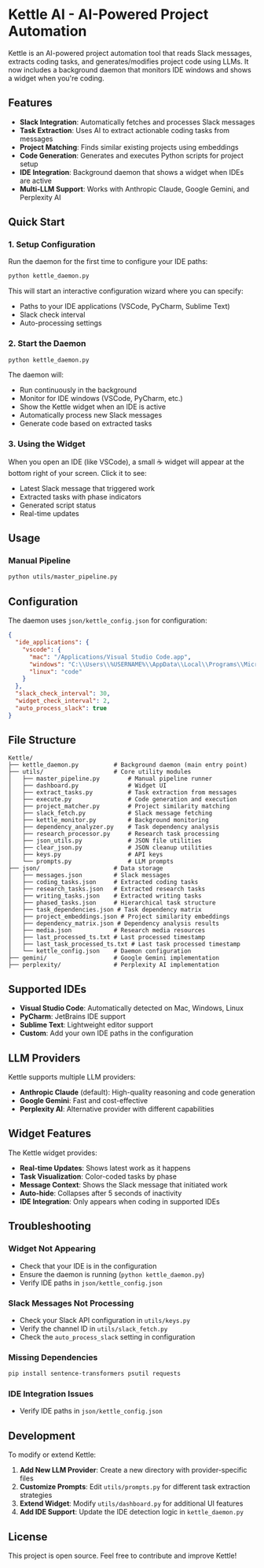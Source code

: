 # Kettle AI - AI-Powered Project Automation

Kettle is an AI-powered project automation tool that reads Slack messages, extracts coding tasks, and generates/modifies project code using LLMs. It now includes a background daemon that monitors IDE windows and shows a widget when you're coding.

## Features

- **Slack Integration**: Automatically fetches and processes Slack messages
- **Task Extraction**: Uses AI to extract actionable coding tasks from messages
- **Project Matching**: Finds similar existing projects using embeddings
- **Code Generation**: Generates and executes Python scripts for project setup
- **IDE Integration**: Background daemon that shows a widget when IDEs are active
- **Multi-LLM Support**: Works with Anthropic Claude, Google Gemini, and Perplexity AI

## Quick Start

### 1. Setup Configuration

Run the daemon for the first time to configure your IDE paths:

```bash
python kettle_daemon.py
```

This will start an interactive configuration wizard where you can specify:
- Paths to your IDE applications (VSCode, PyCharm, Sublime Text)
- Slack check interval
- Auto-processing settings

### 2. Start the Daemon

```bash
python kettle_daemon.py
```

The daemon will:
- Run continuously in the background
- Monitor for IDE windows (VSCode, PyCharm, etc.)
- Show the Kettle widget when an IDE is active
- Automatically process new Slack messages
- Generate code based on extracted tasks

### 3. Using the Widget

When you open an IDE (like VSCode), a small ☕ widget will appear at the bottom right of your screen. Click it to see:

- Latest Slack message that triggered work
- Extracted tasks with phase indicators
- Generated script status
- Real-time updates

## Usage

### Manual Pipeline
```bash
python utils/master_pipeline.py
```

## Configuration

The daemon uses `json/kettle_config.json` for configuration:

```json
{
  "ide_applications": {
    "vscode": {
      "mac": "/Applications/Visual Studio Code.app",
      "windows": "C:\\Users\\%USERNAME%\\AppData\\Local\\Programs\\Microsoft VS Code\\Code.exe",
      "linux": "code"
    }
  },
  "slack_check_interval": 30,
  "widget_check_interval": 2,
  "auto_process_slack": true
}
```

## File Structure

```
Kettle/
├── kettle_daemon.py          # Background daemon (main entry point)
├── utils/                    # Core utility modules
│   ├── master_pipeline.py        # Manual pipeline runner
│   ├── dashboard.py              # Widget UI
│   ├── extract_tasks.py          # Task extraction from messages
│   ├── execute.py                # Code generation and execution
│   ├── project_matcher.py        # Project similarity matching
│   ├── slack_fetch.py            # Slack message fetching
│   ├── kettle_monitor.py         # Background monitoring
│   ├── dependency_analyzer.py    # Task dependency analysis
│   ├── research_processor.py     # Research task processing
│   ├── json_utils.py             # JSON file utilities
│   ├── clear_json.py             # JSON cleanup utilities
│   ├── keys.py                   # API keys
│   └── prompts.py                # LLM prompts
├── json/                     # Data storage
│   ├── messages.json         # Slack messages
│   ├── coding_tasks.json     # Extracted coding tasks
│   ├── research_tasks.json   # Extracted research tasks
│   ├── writing_tasks.json    # Extracted writing tasks
│   ├── phased_tasks.json     # Hierarchical task structure
│   ├── task_dependencies.json # Task dependency matrix
│   ├── project_embeddings.json # Project similarity embeddings
│   ├── dependency_matrix.json # Dependency analysis results
│   ├── media.json            # Research media resources
│   ├── last_processed_ts.txt # Last processed timestamp
│   ├── last_task_processed_ts.txt # Last task processed timestamp
│   └── kettle_config.json    # Daemon configuration
├── gemini/                   # Google Gemini implementation
├── perplexity/               # Perplexity AI implementation
```

## Supported IDEs

- **Visual Studio Code**: Automatically detected on Mac, Windows, Linux
- **PyCharm**: JetBrains IDE support
- **Sublime Text**: Lightweight editor support
- **Custom**: Add your own IDE paths in the configuration

## LLM Providers

Kettle supports multiple LLM providers:

- **Anthropic Claude** (default): High-quality reasoning and code generation
- **Google Gemini**: Fast and cost-effective
- **Perplexity AI**: Alternative provider with different capabilities

## Widget Features

The Kettle widget provides:

- **Real-time Updates**: Shows latest work as it happens
- **Task Visualization**: Color-coded tasks by phase
- **Message Context**: Shows the Slack message that initiated work
- **Auto-hide**: Collapses after 5 seconds of inactivity
- **IDE Integration**: Only appears when coding in supported IDEs

## Troubleshooting

### Widget Not Appearing
- Check that your IDE is in the configuration
- Ensure the daemon is running (`python kettle_daemon.py`)
- Verify IDE paths in `json/kettle_config.json`

### Slack Messages Not Processing
- Check your Slack API configuration in `utils/keys.py`
- Verify the channel ID in `utils/slack_fetch.py`
- Check the `auto_process_slack` setting in configuration

### Missing Dependencies
```bash
pip install sentence-transformers psutil requests
```

### IDE Integration Issues
- Verify IDE paths in `json/kettle_config.json`

## Development

To modify or extend Kettle:

1. **Add New LLM Provider**: Create a new directory with provider-specific files
2. **Customize Prompts**: Edit `utils/prompts.py` for different task extraction strategies
3. **Extend Widget**: Modify `utils/dashboard.py` for additional UI features
4. **Add IDE Support**: Update the IDE detection logic in `kettle_daemon.py`

## License

This project is open source. Feel free to contribute and improve Kettle!